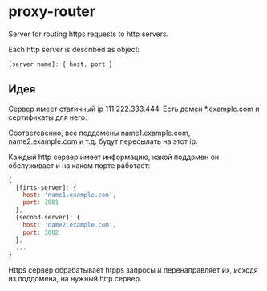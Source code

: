 # proxy-router
Server for routing https requests to http servers.

Each http server is described as object:
```js
[server name]: { host, port }
```

## Идея

Сервер имеет статичный ip 111.222.333.444.
Есть домен *.example.com и сертификаты для него.

Соответсвенно, все поддомены name1.example.com, name2.example.com и т.д. будут пересылать на этот ip.

Каждый http сервер имеет информацию, какой поддомен он обслуживает и на каком порте работает:
```js
{
  [firts-server]: { 
    host: 'name1.example.com',
    port: 3001
  },
  [second-server]: { 
    host: 'name2.example.com',
    port: 3002
  },
  ...
}
```

Https сервер обрабатывает htpps запросы и перенаправляет их, исходя из поддомена, на нужный http сервер.
